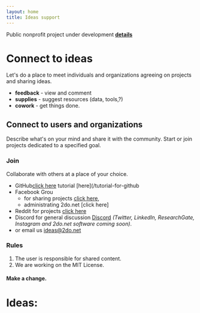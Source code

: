 ```yaml
---
layout: home
title: Ideas support
---
```


Public nonprofit project under development **[details](/2020/06/27/2do.net)**

# Connect to ideas
Let's do a place to meet individuals and organizations agreeing on projects and sharing ideas. 
* **feedback** - view and comment
* **supplies** - suggest resources (data, tools,?)
* **cowork** - get things done.

## Connect to users and organizations
Describe what's on your mind and share it with the community.
Start or join projects dedicated to a specified goal. 

### Join
Collaborate with others at a place of your choice. 
* GitHub[click here](https://github.com/2donet) tutorial [here](/tutorial-for-github
* Facebook Grou
    * for sharing projects [click here](https://www.facebook.com/groups/2donet), 
    * administrating 2do.net [click here]
* Reddit for projects [click here](https://www.reddit.com/r/2donet) 
* Discord for general discussion [Discord](https://discord.gg/sYPgWPa) *(Twitter, LinkedIn, ResearchGate, Instagram and 2do.net software coming soon)*.
* or email us ideas@2do.net

### Rules
1. The user is responsible for shared content.
2. We are working on the MIT License.

#### Make a change.

# Ideas:
